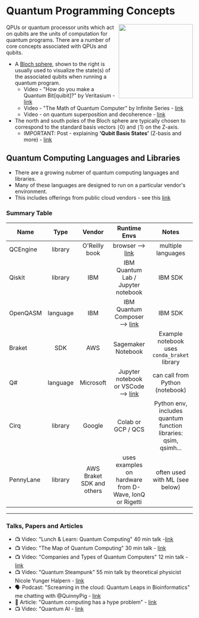 # Quantum Programming Concepts

<img src="https://github.com/lynnlangit/learning-quantum/blob/main/1_concepts/images/bloch.png" width=200 align=right>

QPUs or quantum processor units which act on qubits are the units of computation for quantum programs.  There are a number of core concepts associated with QPUs and qubits. 
- A [Bloch sphere](https://en.wikipedia.org/wiki/Bloch_sphere), shown to the right is usually used to visualize the state(s) of the associated qubits when running a quantum program.
  - Video - "How do you make a Quantum Bit[quibit]?" by Veritasium - [link](https://www.youtube.com/watch?v=zNzzGgr2mhk)
  - Video - "The Math of Quantum Computer" by Infinite Series - [link](https://www.youtube.com/watch?v=IrbJYsep45E)
  - Video - on quantum superposition and decoherence - [link](https://www.youtube.com/watch?v=7B1llCxVdkE)
- The north and south poles of the Bloch sphere are typically chosen to correspond to the standard basis vectors ∣0⟩ and ∣1⟩ on the Z-axis.
  - IMPORTANT: Post - explaining **'Qubit Basis States'** (Z-basis and more) - [link](https://www.quantum-inspire.com/kbase/qubit-basis-states/)

## Quantum Computing Languages and Libraries

- There are a growing nubmer of quantum computing languages and libraries.    
- Many of these languages are designed to run on a particular vendor's environment.    
- This includes offerings from public cloud vendors - see this [link](https://github.com/lynnlangit/learning-quantum/blob/main/CLOUD-VENDORS.md)

### Summary Table

| Name   |      Type      |  Vendor | Runtime Envs | Notes |
|----------|:-------------:|:------:|:------:|:------:|
| QCEngine |  library | O'Reilly book | browser --> [link](https://oreilly-qc.github.io/) | multiple languages |
| Qiskit |    library  |  IBM | IBM Quantum Lab / Jupyter notebook | IBM SDK |
| OpenQASM | language |    IBM | IBM Quantum Composer --> [link](https://quantum-computing.ibm.com/) | IBM SDK |
| Braket | SDK | AWS | Sagemaker Notebook | Example notebook uses `conda_braket` library |
| Q# | language | Microsoft | Jupyter notebook or VSCode --> [link](https://docs.microsoft.com/en-us/azure/quantum) | can call from Python (notebook) |
| Cirq | library | Google | Colab or GCP / QCS | Python env, includes quantum function libraries: qsim, qsimh... |
| PennyLane | library | AWS Braket SDK and others | uses examples on hardware from D-Wave, IonQ or Rigetti | often used with ML (see below) |

---

### Talks, Papers and Articles
- 📺 Video: "Lunch & Learn: Quantum Computing" 40 min talk -[link](https://www.youtube.com/watch?v=7susESgnDv8)
- 📺 Video: "The Map of Quantum Computing" 30 min talk - [link](https://www.youtube.com/watch?v=-UlxHPIEVqA)
- 📺 Video: "Companies and Types of Quantum Computers" 12 min talk - [link](https://www.youtube.com/watch?v=gcbMKt079l8)
- 📺 Video: "Quantum Steampunk" 55 min talk by theoretical physicist Nicole Yunger Halpern - [link](https://www.youtube.com/watch?v=Hwa-YU19ey0)
- 🗣️ Podcast: "Screaming in the cloud: Quantum Leaps in Bioinformatics" me chatting with @QuinnyPig - [link](https://www.lastweekinaws.com/podcast/screaming-in-the-cloud/quantum-leaps-in-bioinformatics-with-lynn-langit/)
- 📓 Article: "Quantum computing has a hype problem" - [link](https://www.technologyreview.com/2022/03/28/1048355/quantum-computing-has-a-hype-problem/)
- 📺 Video: "Quantum AI - [link](https://www.youtube.com/watch?v=aFDbO0CZFto)
